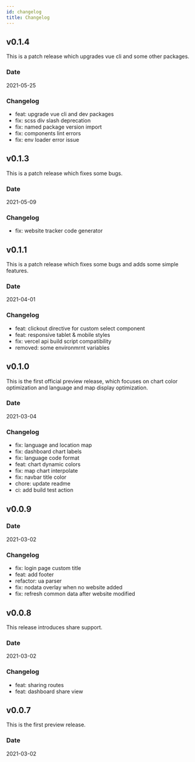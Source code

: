```yaml
---
id: changelog
title: Changelog
---
```


## v0.1.4

This is a patch release which upgrades vue cli and some other packages.

### Date

2021-05-25

### Changelog

- feat: upgrade vue cli and dev packages
- fix: scss div slash deprecation
- fix: named package version import
- fix: components lint errors
- fix: env loader error issue

## v0.1.3

This is a patch release which fixes some bugs.

### Date

2021-05-09

### Changelog

- fix: website tracker code generator

## v0.1.1

This is a patch release which fixes some bugs and adds some simple features.

### Date

2021-04-01

### Changelog

- feat: clickout directive for custom select component
- feat: responsive tablet & mobile styles
- fix: vercel api build script compatibility
- removed: some environmrnt variables

## v0.1.0

This is the first official preview release, which focuses on chart color optimization and language and map display optimization.

### Date

2021-03-04

### Changelog

- fix: language and location map
- fix: dashboard chart labels
- fix: language code format
- feat: chart dynamic colors
- fix: map chart interpolate
- fix: navbar title color
- chore: update readme
- ci: add build test action

## v0.0.9

### Date

2021-03-02

### Changelog

- fix: login page custom title
- feat: add footer
- refactor: ua parser
- fix: nodata overlay when no website added
- fix: refresh common data after website modified

## v0.0.8

This release introduces share support.

### Date

2021-03-02

### Changelog

- feat: sharing routes
- feat: dashboard share view

## v0.0.7

This is the first preview release.

### Date

2021-03-02
